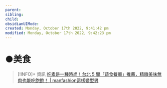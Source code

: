 ```yaml
---
parent: 
sibling: 
child: 
obsidianUIMode: 
created: Monday, October 17th 2022, 9:41:42 pm
modified: Monday, October 17th 2022, 9:42:23 pm
---
```

# ●美食



> [!INFO]+ 資訊
> [吃素是一種時尚！台北 5 間「蔬食餐廳」推薦，精緻美味無肉也能吃飽飽！ | manfashion這樣變型男](https://mf.techbang.com/posts/17768)